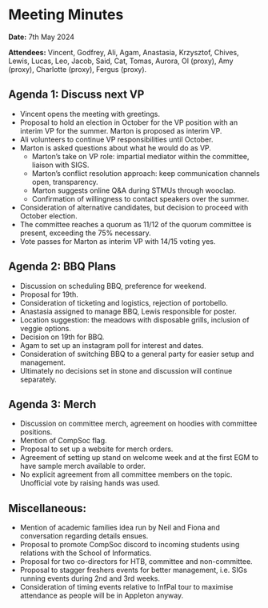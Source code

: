 # Meeting Minutes
**Date:** 7th May 2024

**Attendees:** Vincent, Godfrey, Ali, Agam, Anastasia, Krzysztof, Chives, Lewis, Lucas, Leo, Jacob, Said, Cat, Tomas, Aurora, Ol (proxy), Amy (proxy), Charlotte (proxy), Fergus (proxy).

## Agenda 1: Discuss next VP
- Vincent opens the meeting with greetings.
- Proposal to hold an election in October for the VP position with an interim VP for the summer. Marton is proposed as interim VP.
- Ali volunteers to continue VP responsibilities until October.
- Marton is asked questions about what he would do as VP.
  - Marton’s take on VP role: impartial mediator within the committee, liaison with SIGS.
  - Marton’s conflict resolution approach: keep communication channels open, transparency.
  - Marton suggests online Q&A during STMUs through wooclap.
  - Confirmation of willingness to contact speakers over the summer.
- Consideration of alternative candidates, but decision to proceed with October election.
- The committee reaches a quorum as 11/12 of the quorum committee is present, exceeding the 75% necessary.
- Vote passes for Marton as interim VP with 14/15 voting yes.

## Agenda 2: BBQ Plans
- Discussion on scheduling BBQ, preference for weekend.
- Proposal for 19th.
- Consideration of ticketing and logistics, rejection of portobello.
- Anastasia assigned to manage BBQ, Lewis responsible for poster.
- Location suggestion: the meadows with disposable grills, inclusion of veggie options.
- Decision on 19th for BBQ.
- Agam to set up an instagram poll for interest and dates.
- Consideration of switching BBQ to a general party for easier setup and management.
- Ultimately no decisions set in stone and discussion will continue separately.

## Agenda 3: Merch
- Discussion on committee merch, agreement on hoodies with committee positions.
- Mention of CompSoc flag.
- Proposal to set up a website for merch orders.
- Agreement of setting up stand on welcome week and at the first EGM to have sample merch available to order.
- No explicit agreement from all committee members on the topic. Unofficial vote by raising hands was used.

## Miscellaneous:
- Mention of academic families idea run by Neil and Fiona and conversation regarding details ensues.
- Proposal to promote CompSoc discord to incoming students using relations with the School of Informatics.
- Proposal for two co-directors for HTB, committee and non-committee.
- Proposal to stagger freshers events for better management, i.e. SIGs running events during 2nd and 3rd weeks.
- Consideration of timing events relative to InfPal tour to maximise attendance as people will be in Appleton anyway.
